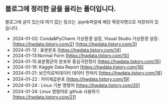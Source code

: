 ## 블로그에 정리한 글을 올리는 폴더입니다.
블로그에 글이 있는데 여기 없는 링크는 .ipynb파일에 해당 확장자명으로 저장되어 있습니다.

- 2024-01-02: Conda&PyCharm 가상환경 설정, Visual Studio 가상환경 설정: [https://hwdata.tistory.com/2] [https://hwdata.tistory.com/3]
- 2024-01-12 : 표본분포 [https://hwdata.tistory.com/14]
- 2024-01-13:Normal Form [https://hwdata.tistory.com/10]
- 2024-01-15:표본평균의 분포와 중심극한정리 [https://hwdata.tistory.com/15]
- 2024-01-16: Kaggle Data Report [https://hwdata.tistory.com/16]
- 2024-01-21: 보건의료빅데이터 데이터 전처리 [https://hwdata.tistory.com/18]
- 2024-01-22 : 카이제곱분포 [https://hwdata.tistory.com/19]
- 2024-01-24 : Linux 기본 명령어 [https://hwdata.tistory.com/20]
- 2024-01-24: Linux 명령어로 github 사용하기 [https://hwdata.tistory.com/21]
